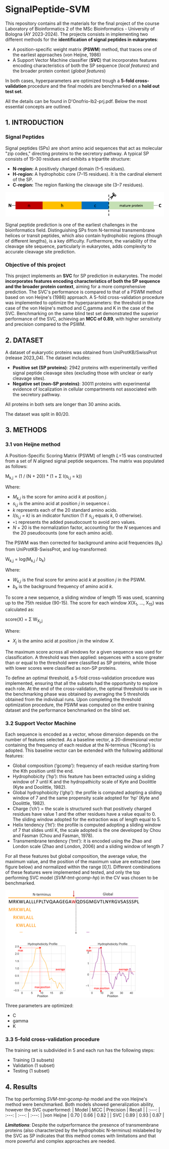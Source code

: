 # SignalPeptide-SVM

This repository contains all the materials for the final project of the course Laboratory of Bioinformatics 2 of the MSc Bioinformatics - University of Bologna (AY 2023-2024). 
The projects consists in implementing two different methods for the **identification of signal peptides in eukaryotes**: 
* A position-specific weight matrix (**PSWM**) method, that traces one of the earliest approaches (von Heijne, 1986)
* A Support Vector Machine classifier (**SVC**) that incorporates features encoding characteristics of both the SP sequence (*local features*) and the broader protein context (*global features*)

In both cases, hyperparameters are optimized trough a **5-fold cross-validation** procedure and the final models are benchmarked on a **hold out test set**. 

All the details can be found in D'Onofrio-lb2-prj.pdf. Below the most essential concepts are outlined.

## 1. INTRODUCTION
### Signal Peptides
Signal peptides (SPs) are short amino acid sequences that act as molecular "zip codes," directing proteins to the secretory pathway. A typical SP consists of 15–30 residues and exhibits a tripartite structure:

*   **N-region:** A positively charged domain (1–5 residues).
*   **H-region:** A hydrophobic core (7–15 residues). It is the cardinal element of the SP. 
*   **C-region:** The region flanking the cleavage site (3–7 residues).


![Alt text for the image](images/signalpeptide.png)

Signal peptide prediction is one of the earliest challenges in the bioinformatics field. Distinguishing SPs from N-terminal transmembrane helices or transit peptides, which also contain hydrophobic regions (though of different lengths), is a key difficulty. Furthermore, the variability of the cleavage site sequence, particularly in eukaryotes, adds complexity to accurate cleavage site prediction.

### Objective of this project
This project implements an **SVC** for SP prediction in eukaryotes. The model **incorporates features encoding characteristics of both the SP sequence and the broader protein context**, aiming for a more comprehensive prediction. The SVC's performance is compared to that of a PSWM method based on von Heijne's (1986) approach. 
A 5-fold cross-validation procedure was implemented to optimize the hyperparameters: the threshold in the case of the von Heijne's method and C,gamma and K in the case of the SVC.
Benchmarking on the same blind test set demonstrated the superior performance of the SVC, achieving an **MCC of 0.89**, with higher sensitivity and precision compared to the PSWM.

## 2. DATASET 
A dataset of eukaryotic proteins was obtained from UniProtKB/SwissProt (release 2023_04). The dataset includes:

* **Positive set (SP proteins)**: 2942 proteins with experimentally verified signal peptide cleavage sites (excluding those with unclear or early cleavage sites).
* **Negative set (non-SP proteins)**: 30011 proteins with experimental evidence of localization in cellular compartments not associated with the secretory pathway.
  
All proteins in both sets are longer than 30 amino acids.

The dataset was split in 80/20. 

## 3. METHODS
### 3.1 von Heijne method 
A Position-Specific Scoring Matrix (PSWM) of length *L*=15 was constructed from a set of *N* aligned signal peptide sequences. The matrix was populated as follows:

M<sub>k,j</sub> = (1 / (N + 20)) * (1 + Σ I(s<sub>i,j</sub> = k))

Where:

*   *M<sub>k,j</sub>* is the score for amino acid *k* at position *j*.
*   *s<sub>i,j</sub>* is the amino acid at position *j* in sequence *i*.
*   *k* represents each of the 20 standard amino acids.
*   *I(s<sub>i,j</sub> = k)* is an indicator function (1 if *s<sub>i,j</sub>* equals *k*, 0 otherwise).
*   `+1` represents the added pseudocount to avoid zero values.
*   *N* + 20 is the normalization factor, accounting for the *N* sequences and the 20 pseudocounts (one for each amino acid).

The PSWM was then corrected for background amino acid frequencies (*b<sub>k</sub>*) from UniProtKB-SwissProt, and log-transformed:

W<sub>k,j</sub> = log(M<sub>k,j</sub> / b<sub>k</sub>)

Where:

*   *W<sub>k,j</sub>* is the final score for amino acid *k* at position *j* in the PSWM.
*   *b<sub>k</sub>* is the background frequency of amino acid *k*.

To score a new sequence, a sliding window of length 15 was used, scanning up to the 75th residue (90-15). The score for each window *X*(X<sub>1</sub>, ..., X<sub>15</sub>) was calculated as:

score(X) = Σ W<sub>X<sub>j</sub>,j</sub>

Where:

*   *X<sub>j</sub>* is the amino acid at position *j* in the window *X*.

The maximum score across all windows for a given sequence was used for classification. A threshold was then applied: sequences with a score greater than or equal to the threshold were classified as SP proteins, while those with lower scores were classified as non-SP proteins.

To define an optimal threshold, a 5-fold cross-validation procedure was implemented, ensuring that all the subsets had the opportunity to explore each role. At the end of the cross-validation, the optimal threshold to use in the benchmarking phase was obtained by averaging the 5 thresholds obtained from the individual runs. Upon completing the threshold optimization procedure, the PSWM was computed on the entire training dataset and the performance benchmarked on the blind set.

### 3.2 Support Vector Machine
Each sequence is encoded as a vector, whose dimension depends on the number of features selected. As a baseline vector, a 20-dimensional vector containing the frequency of each residue at the N-terminus (‘Ncomp’) is adopted. This baseline vector can be extended with the following additional features:

* Global composition (‘gcomp’): frequency of each residue starting from the Kth position until the end.
* Hydrophobicity (‘hp’): this feature has been extracted using a sliding window of 7 until K and the hydropathicity scale of Kyte and Doolittle (Kyte and Doolittle, 1982).
* Global hydrophobicity (‘ghp’): the profile is computed adopting a sliding window of 7 and the same propensity scale adopted for ‘hp’ (Kyte and Doolittle, 1982).
* Charge (‘ch’) = the scale is structured such that positively charged residues have value 1 and the other residues have a value equal to 0. The sliding window adopted for the extraction
  was of length equal to 5.
* Helix tendency (‘ht’): the profile is computed adopting a sliding window of 7 that slides until K, the scale adopted is the one developed by Chou and Fasman (Chou and Fasman, 1978).
* Transmembrane tendency (‘tmt’): it is encoded using the Zhao and London scale (Zhao and London, 2006) and a sliding window of length 7

For all these features but global composition, the average value, the maximum value, and the position of the maximum value are extracted (see figure below) and normalized within the range [0,1].
Different combinations of these features were implemented and tested, and only the top performing SVC model (*SVM-tmt-gcomp-hp*) in the CV was chosen to be benchmarked.

![Alt text for the image](images/sliding_window2.png)

Three parameters are optimized:
* C
* gamma
* K

 

### 3.3 5-fold cross-validation procedure
The training set is subdivided in 5 and each run has the following steps:
* Training (3 subsets)
* Validation (1 subset)
* Testing (1 subset)

## 4. Results
The top performing *SVM-tmt-gcomp-hp* model and the von Heijne's method were benchmarked. Both models showed generalization ability, however the SVC ouperformed:
| Model | MCC | Precision | Recall |
| :---:         |     :---:      |    :---:      |    :---:   |
|von Heijne  | 0.70    | 0.66    |     0.82      |
| SVC     | 0.89       | 0.93      |    0.87       |



***Limitations***: Despite the outperformance the presence of transmembrane proteins (also characterized by the hydrophobic N-terminus) mislabeled by the SVC as SP indicates that this method comes with limitations and that more powerful and complex approaches are needed.
